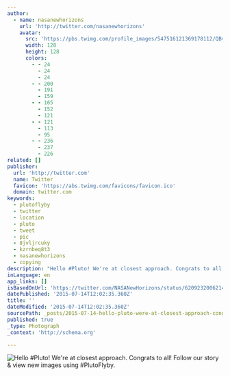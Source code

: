 ```yaml
---
author:
  - name: nasanewhorizons
    url: 'http://twitter.com/nasanewhorizons'
    avatar:
      src: 'https://pbs.twimg.com/profile_images/547516121369178112/QBvufyXQ_reasonably_small.jpeg'
      width: 128
      height: 128
      colors:
        - - 24
          - 24
          - 24
        - - 200
          - 191
          - 159
        - - 165
          - 152
          - 121
        - - 121
          - 113
          - 95
        - - 236
          - 237
          - 226
related: []
publisher:
  url: 'http://twitter.com'
  name: Twitter
  favicon: 'https://abs.twimg.com/favicons/favicon.ico'
  domain: twitter.com
keywords:
  - plutoflyby
  - twitter
  - location
  - pluto
  - tweet
  - pic
  - 8jvljrcuky
  - kzrnbeq8t3
  - nasanewhorizons
  - copying
description: "Hello #Pluto! We're at closest approach. Congrats to all! Follow our story & view new images using #PlutoFlyby."
inLanguage: en
app_links: []
isBasedOnUrl: 'https://twitter.com/NASANewHorizons/status/620923200621412352'
datePublished: '2015-07-14T12:02:35.360Z'
title: ''
dateModified: '2015-07-14T12:02:35.360Z'
sourcePath: _posts/2015-07-14-hello-pluto-were-at-closest-approach-congrats-to-all-fo.md
published: true
_type: Photograph
_context: 'http://schema.org'

---
```

![Hello &num;Pluto&excl; We're at closest approach&period; Congrats to all&excl; Follow our story & view new images using &num;PlutoFlyby&period;](https://pbs.twimg.com/media/CJ32XAEVAAAp_8T.png:large)